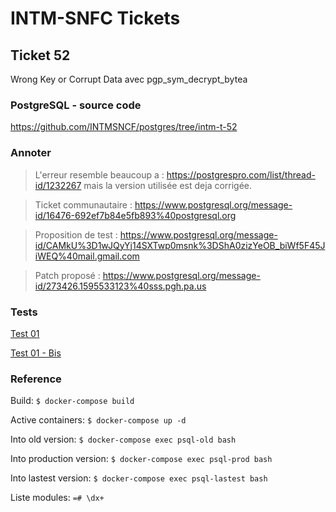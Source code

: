 # INTM-SNFC Tickets

## Ticket 52

Wrong Key or Corrupt Data avec pgp_sym_decrypt_bytea
### PostgreSQL - source code

https://github.com/INTMSNCF/postgres/tree/intm-t-52

### Annoter

> L'erreur resemble beaucoup a : https://postgrespro.com/list/thread-id/1232267 mais la version utilisée est deja corrigée.

> Ticket communautaire : https://www.postgresql.org/message-id/16476-692ef7b84e5fb893%40postgresql.org

> Proposition de test : https://www.postgresql.org/message-id/CAMkU%3D1wJQyYj14SXTwp0msnk%3DShA0zizYeOB_biWf5F45JiWEQ%40mail.gmail.com

> Patch proposé : https://www.postgresql.org/message-id/273426.1595533123%40sss.pgh.pa.us

### Tests

[Test 01](https://github.com/INTMSNCF/tickets/blob/52/test-01.md)

[Test 01 - Bis](https://github.com/INTMSNCF/tickets/blob/52/test-01-bis-01.md)

### Reference

Build: ```$ docker-compose build```

Active containers: ```$ docker-compose up -d```

Into old version: ```$ docker-compose exec psql-old bash```

Into production version: ```$ docker-compose exec psql-prod bash```

Into lastest version: ```$ docker-compose exec psql-lastest bash```

Liste modules: ```=# \dx+```
